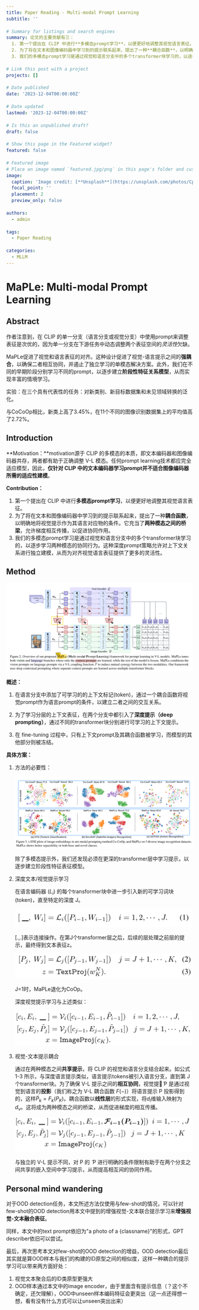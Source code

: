 ```yaml
---
title: Paper Reading - Multi-modal Prompt Learning
subtitle: ''

# Summary for listings and search engines
summary: 论文的主要贡献有三：
  1. 第一个提出在 CLIP 中进行**多模态prompt学习**，以便更好地调整其视觉语言表征。
  2. 为了将在文本和图像编码器中学习到的提示联系起来，提出了一种**耦合函数**，以明确地将视觉提示作为其语言对应物的条件。它充当了**两种模态之间的桥梁**，允许梯度相互传播，以促进协同作用。
  3. 我们的多模态prompt学习是通过视觉和语言分支中的多个transformer块学习的，以逐步学习两种模态的协同行为。这种深度prompt策略允许对上下文关系进行独立建模，从而为对齐视觉语言表征提供了更多的灵活性。

# Link this post with a project
projects: []

# Date published
date: '2023-12-04T00:00:00Z'

# Date updated
lastmod: '2023-12-04T00:00:00Z'

# Is this an unpublished draft?
draft: false

# Show this page in the Featured widget?
featured: false

# Featured image
# Place an image named `featured.jpg/png` in this page's folder and customize its options here.
image:
  caption: 'Image credit: [**Unsplash**](https://unsplash.com/photos/CpkOjOcXdUY)'
  focal_point: ''
  placement: 2
  preview_only: false

authors:
  - admin

tags:
  - Paper Reading

categories:
  - MLLM
---
```


# MaPLe: Multi-modal Prompt Learning

## Abstract

作者注意到，在 CLIP 的单一分支（语言分支或视觉分支）中使用prompt来调整表征是次优的，因为单一分支在下游任务中动态调整两个表征空间的*灵活性*欠缺。

MaPLe促进了视觉和语言表征的对齐。这种设计促进了视觉-语言提示之间的**强耦合**，以确保二者相互协同，并遏止了独立学习的单模态解决方案。此外，我们在不同的早期阶段分别学习不同的prompt，以逐步建立**阶段性特征关系模型**，从而实现丰富的情境学习。

实验：在三个具有代表性的任务：对新类别、新目标数据集和未见领域转换的泛化。

​			与CoCoOp相比，新类上高了3.45%，在11个不同的图像识别数据集上的平均值高了2.72%。

## Introduction

**Motivation：**motivation源于 CLIP 的多模态的本质，即文本编码器和图像编码器共存，两者都有助于正确调整 V-L 模态。任何prompt learning技术都应完全适应模型，因此，**仅针对 CLIP 中的文本编码器学习prompt并不适合图像编码器所需的适应性建模**。

**Contribution：**

1. 第一个提出在 CLIP 中进行**多模态prompt学习**，以便更好地调整其视觉语言表征。
2. 为了将在文本和图像编码器中学习到的提示联系起来，提出了一种**耦合函数**，以明确地将视觉提示作为其语言对应物的条件。它充当了**两种模态之间的桥梁**，允许梯度相互传播，以促进协同作用。
3. 我们的多模态prompt学习是通过视觉和语言分支中的多个transformer块学习的，以逐步学习两种模态的协同行为。这种深度prompt策略允许对上下文关系进行独立建模，从而为对齐视觉语言表征提供了更多的灵活性。

## Method

![image-20231204201226972](imgs/framework.png)

**概述：**

1. 在语言分支中添加了可学习的的上下文标记(token)，通过一个耦合函数将视觉prompt作为语言prompt的条件，以建立二者之间的交互关系。

2. 为了学习分层的上下文表征，在两个分支中都引入了**深度提示（deep prompting）**，通过不同的transformer块分别进行可学习的上下文提示。
3. 在 fine-tuning 过程中，只有上下文prompt及其耦合函数被学习，而模型的其他部分则被冻结。

**具体方案：**

1. 方法的必要性：

   ![image-20231204180456822](imgs/t-sne.png)

   除了多模态提示外，我们还发现必须在更深的transformer层中学习提示，以逐步建立阶段性特征表征模型。

2. 深度文本/视觉提示学习

   在语言编码器 ($L_i$) 的每个transformer块中进一步引入新的可学习词块(token)，直至特定的深度 J。

   ![image-20231204194346937](imgs/formula1.png)

   [.,.]表示连接操作。在第J个transformer层之后，后续的层处理之前层的提示，最终得到文本表征z。

   ![image-20231204194541133](imgs/formula2.png)

   J=1时，MaPLe退化为CoOp。

   深度视觉提示学习与上述类似：

   ![image-20231204194650737](imgs/formula3.png)

3. 视觉-文本提示耦合

   通过在两种模态之间**共享提示**，将 CLIP 的视觉和语言分支结合起来。如公式 1-3 所示，与深度语言提示类似，语言提示tokens被引入语言分支，直到第 J 个transformer块。为了确保 V-L 提示之间的**相互协同**，视觉提示̃ P 是通过视觉到语言的**投影**（我们称之为 V-L 耦合函数 $F(-)$）将语言提示 P 投影得到的，这样$\tilde{P}_k=F_k(P_K)$。耦合函数以**线性层**的形式实现，将$d_l$维输入映射为$d_v$。这将成为两种模态之间的桥梁，从而促进梯度的相互传播。

   ![image-20231204195927941](imgs/formula4.png)

   与独立的 V-L 提示不同，对 P 的 ̃ P 进行明确的条件限制有助于在两个分支之间共享的嵌入空间中学习提示，从而提高相互间的协同作用。

## Personal mind wandering

对于OOD detection任务，本文所述方法仅使用与few-shot的情况，可以针对few-shot的OOD detection用本文中提到的增强视觉-文本联合提示学习来**增强视觉-文本融合表征**。

同样，本文中的text prompt依旧为"a photo of a {classname}"的形式，GPT describer依旧可以尝试。

最后，再次思考本文对few-shot的OOD detection的增益，OOD detection最后其实就是算OOD样本与我们的构建的ID原型之间的相似度，这样一种耦合的提示学习可以带来两方面好处：

1. 视觉文本聚合后的ID类原型更强大
2. OOD样本通过本文中的image encoder，由于里面含有提示信息（？这个不确定，还欠理解），OOD中unseen样本编码特征会更突出（这一点还得想一想，看有没有什么方式可以让unseen突出出来）